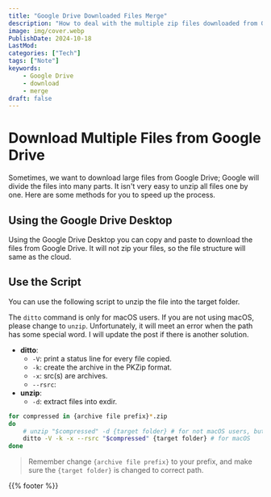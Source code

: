 ```yaml
---
title: "Google Drive Downloaded Files Merge"
description: "How to deal with the multiple zip files downloaded from Google Drive."
image: img/cover.webp
PublishDate: 2024-10-18
LastMod: 
categories: ["Tech"]
tags: ["Note"]
keywords:
    - Google Drive
    - download
    - merge
draft: false
---
```


# Download Multiple Files from Google Drive

Sometimes, we want to download large files from Google Drive; Google will divide the files into many parts. It isn't very easy to unzip all files one by one. Here are some methods for you to speed up the process.

## Using the Google Drive Desktop

Using the Google Drive Desktop you can copy and paste to download the files from Google Drive. It will not zip your files, so the file structure will same as the cloud.

## Use the Script

You can use the following script to unzip the file into the target folder.

The `ditto` command is only for macOS users. If you are not using macOS, please change to `unzip`. Unfortunately, it will meet an error when the path has some special word. I will update the post if there is another solution.

- **ditto**:
    - `-V`: print a status line for every file copied.
    - `-k`: create the archive in the PKZip format.
    - `-x`: src(s) are archives.
    - `--rsrc`:
- **unzip**:
    - `-d`: extract files into exdir.

```bash
for compressed in {archive file prefix}*.zip
do
    # unzip "$compressed" -d {target folder} # for not macOS users, but it will fail when special char
    ditto -V -k -x --rsrc "$compressed" {target folder} # for macOS
done
```

> Remember change `{archive file prefix}` to your prefix, and make sure the `{target folder}` is changed to correct path.

{{% footer %}}

